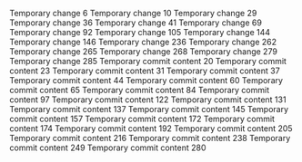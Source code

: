 Temporary change 6
Temporary change 10
Temporary change 29
Temporary change 36
Temporary change 41
Temporary change 69
Temporary change 92
Temporary change 105
Temporary change 144
Temporary change 146
Temporary change 236
Temporary change 262
Temporary change 265
Temporary change 268
Temporary change 279
Temporary change 285
Temporary commit content 20
Temporary commit content 23
Temporary commit content 31
Temporary commit content 37
Temporary commit content 44
Temporary commit content 60
Temporary commit content 65
Temporary commit content 84
Temporary commit content 97
Temporary commit content 122
Temporary commit content 131
Temporary commit content 137
Temporary commit content 145
Temporary commit content 157
Temporary commit content 172
Temporary commit content 174
Temporary commit content 192
Temporary commit content 205
Temporary commit content 216
Temporary commit content 238
Temporary commit content 249
Temporary commit content 280
